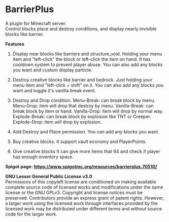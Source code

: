 # BarrierPlus
A plugin for Minecraft server.  
Control blocks place and destroy conditions, and display nearly invisible blocks like barrier.

**Features**
1. Display near blocks like barriers and structure_void.
Holding your menu item and "left-click" the block or left-click the item on hand. It has cooldown system to prevent player abuse. You can also add any blocks you want and custom display particle.

2. Destroy creative blocks like barrier and bedrock.
Just holding your menu item and "left-click + shift" on it. You can also add any blocks you want and toggle it's vanilla break event.

3. Destroy and Drop condition.
Menu-Break: can break block by menu.
Menu-Drop: item will drop that destroy by menu.
Vanilla-Break: can break block by item or hand.
Vanilla-Drop: item will drop by normal way.
Explode-Break: can break block by explosion like TNT or Creeper.
Explode-Drop: item will drop by explosion.
4. Add Destroy and Place permission.
You can add any blocks you want.

5. Buy creative blocks.
It support vault economy and PlayerPoints.

6. Give creative blocks
It can give more items that 64 and check if player has enough inventory space.

**Spigot page: https://www.spigotmc.org/resources/barrierplus.70510/**

**GNU Lesser General Public License v3.0**  
Permissions of this copyleft license are conditioned on making available complete source code of licensed works and modifications under the same license or the GNU GPLv3. Copyright and license notices must be preserved. Contributors provide an express grant of patent rights. However, a larger work using the licensed work through interfaces provided by the licensed work may be distributed under different terms and without source code for the larger work.
